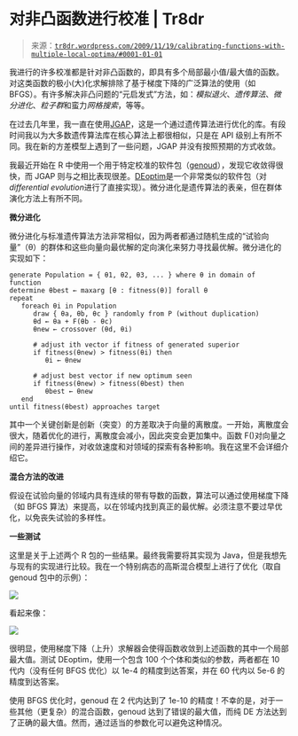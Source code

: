 <!--yml

类别：未分类

日期：2024-05-18 15:37:19

-->

# 对非凸函数进行校准 | Tr8dr

> 来源：[`tr8dr.wordpress.com/2009/11/19/calibrating-functions-with-multiple-local-optima/#0001-01-01`](https://tr8dr.wordpress.com/2009/11/19/calibrating-functions-with-multiple-local-optima/#0001-01-01)

我进行的许多校准都是针对非凸函数的，即具有多个局部最小值/最大值的函数。对这类函数的极小(大)化求解排除了基于梯度下降的广泛算法的使用（如 BFGS）。有许多解决非凸问题的“元启发式”方法，如：*模拟退火*、*遗传算法*、*微分进化*、*粒子群*和蛮力*网格搜索*，等等。

在过去几年里，我一直在使用[JGAP](http://jgap.sourceforge.net/)，这是一个通过遗传算法进行优化的库。有段时间我以为大多数遗传算法库在核心算法上都很相似，只是在 API 级别上有所不同。我在新的方差模型上遇到了一些问题，JGAP 并没有按照预期的方式收敛。

我最近开始在 R 中使用一个用于特定校准的软件包（[genoud](http://sekhon.berkeley.edu/rgenoud/)），发现它收敛得很快，而 JGAP 则与之相比表现很差。[DEoptim](http://cran.r-project.org/web/packages/DEoptim/DEoptim.pdf)是一个非常类似的软件包（对*differential evolution*进行了直接实现）。微分进化是遗传算法的表亲，但在群体演化方法上有所不同。

**微分进化**

微分进化与标准遗传算法方法非常相似，因为两者都通过随机生成的“试验向量”（θ）的群体和这些向量向最优解的定向演化来努力寻找最优解。微分进化的实现如下：

```
generate Population = { θ1, θ2, θ3, ... } where θ in domain of function
determine θbest ← maxarg [θ : fitness(θ)] forall θ
repeat
   foreach θi in Population
      draw { θa, θb, θc } randomly from P (without duplication)
      θd ← θa + F(θb - θc)
      θnew ← crossover (θd, θi) 

      # adjust ith vector if fitness of generated superior
      if fitness(θnew) > fitness(θi) then
         θi ← θnew

      # adjust best vector if new optimum seen
      if fitness(θnew) > fitness(θbest) then
         θbest ← θnew
   end
until fitness(θbest) approaches target
```

其中一个关键创新是创新（突变）的方差取决于向量的离散度。一开始，离散度会很大，随着优化的进行，离散度会减小，因此突变会更加集中。函数 F()对向量之间的差异进行操作，对收敛速度和对领域的探索有各种影响。我在这里不会详细介绍它。

**混合方法的改进**

假设在试验向量的邻域内具有连续的带有导数的函数，算法可以通过使用梯度下降（如 BFGS 算法）来提高，以在邻域内找到真正的最优解。必须注意不要过早优化，以免丧失试验的多样性。

**一些测试**

这里是关于上述两个 R 包的一些结果。最终我需要将其实现为 Java，但是我想先与现有的实现进行比较。我在一个特别病态的高斯混合模型上进行了优化（取自 genoud 包中的示例）：

![](https://tr8dr.wordpress.com/wp-content/uploads/2009/11/picture-102.png)

看起来像：

![](https://tr8dr.wordpress.com/wp-content/uploads/2009/11/picture-112.png)

很明显，使用梯度下降（上升）求解器会使得函数收敛到上述函数的其中一个局部最大值。测试 DEoptim，使用一个包含 100 个个体和类似的参数，两者都在 10 代内（没有任何 BFGS 优化）以 1e-4 的精度到达答案，并在 60 代内以 5e-6 的精度到达答案。

使用 BFGS 优化时，genoud 在 2 代内达到了 1e-10 的精度！不幸的是，对于一些其他（更复杂）的混合函数，genoud 达到了错误的最大值，而纯 DE 方法达到了正确的最大值。然而，通过适当的参数化可以避免这种情况。
